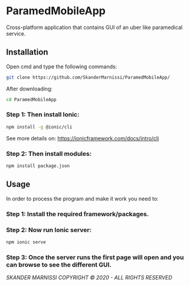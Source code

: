# ParamedMobileApp

Cross-platform application that contains GUI of an uber like paramedical service. 

## Installation

Open cmd and type the following commands: 

```bash
git clone https://github.com/SkanderMarnissi/ParamedMobileApp/
```

After downloading:

```bash
cd ParamedMobileApp
```

### Step 1: Then install Ionic:

```bash
npm install -g @ionic/cli
```
See more details on: https://ionicframework.com/docs/intro/cli

### Step 2: Then install modules:

```bash
npm install package.json
```
## Usage

In order to process the program and make it work you need to:

### Step 1: Install the required framework/packages.

### Step 2: Now run Ionic server:

```bash
npm ionic serve
```
### Step 3: Once the server runs the first page will open and you can browse to see the different GUI.

*SKANDER MARNISSI COPYRIGHT © 2020 - ALL RIGHTS RESERVED*
